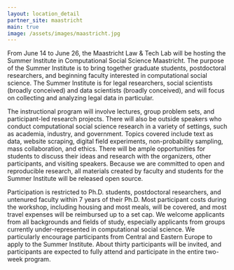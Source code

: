 ```yaml
---
layout: location_detail
partner_site: maastricht
main: true
image: /assets/images/maastricht.jpg
---
```


From June 14 to June 26, the Maastricht Law & Tech Lab will be hosting the Summer Institute in Computational Social Science Maastricht. The purpose of the Summer Institute is to bring together graduate students, postdoctoral researchers, and beginning faculty interested in computational social science. The Summer Institute is for legal researchers, social scientists (broadly conceived) and data scientists (broadly conceived), and will focus on collecting and analyzing legal data in particular.

The instructional program will involve lectures, group problem sets, and participant-led research projects. There will also be outside speakers who conduct computational social science research in a variety of settings, such as academia, industry, and government. Topics covered include text as data, website scraping, digital field experiments, non-probability sampling, mass collaboration, and ethics. There will be ample opportunities for students to discuss their ideas and research with the organizers, other participants, and visiting speakers. Because we are committed to open and reproducible research, all materials created by faculty and students for the Summer Institute will be released open source.

Participation is restricted to Ph.D. students, postdoctoral researchers, and untenured faculty within 7 years of their Ph.D. Most participant costs during the workshop, including housing and most meals, will be covered, and most travel expenses will be reimbursed up to a set cap. We welcome applicants from all backgrounds and fields of study, especially applicants from groups currently under-represented in computational social science. We particularly encourage participants from Central and Eastern Europe to apply to the Summer Institute. About thirty participants will be invited, and participants are expected to fully attend and participate in the entire two-week program.

